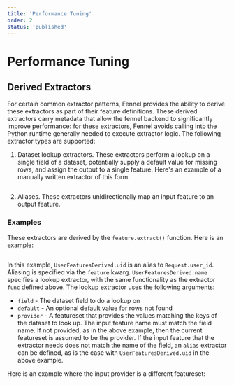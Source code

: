 ```yaml
---
title: 'Performance Tuning'
order: 2
status: 'published'
---
```


# Performance Tuning


## Derived Extractors

For certain common extractor patterns, Fennel provides the ability to derive these extractors as part of their
feature definitions. These derived extractors carry metadata that allow the fennel backend to significantly improve performance: for these extractors, Fennel avoids calling into the Python runtime generally needed to execute extractor logic.  The following extractor types are supported:

1. Dataset lookup extractors. These extractors perform a lookup on a single field of a 
dataset, potentially supply a default value for missing rows, and assign the 
output to a single feature. Here's an example of a manually written extractor of this form:
<pre snippet="featuresets/reading_datasets#featuresets_reading_datasets"></pre>

2. Aliases. These extractors unidirectionally map an input feature to an output feature. 

### Examples
These extractors are derived by the `feature.extract()` function. Here is an example:
<pre snippet="featuresets/reading_datasets#derived_extractors"></pre>

In this example, `UserFeaturesDerived.uid` is an alias to `Request.user_id`. Aliasing is 
specified via the `feature` kwarg. `UserFeaturesDerived.name` specifies a lookup extractor,
with the same functionality as the extractor `func` defined above. 
The lookup extractor uses the following arguments:
* `field` - The dataset field to do a lookup on
* `default` - An optional default value for rows not found  
* `provider` - A featureset that provides the values matching the keys of the dataset 
      to look up. The input feature name must match the field name. If not 
      provided, as in the above example, then the current featureset is assumed
      to be the provider. If the input feature that the extractor needs does not
      match the name of the field, an `alias` extractor can be defined, as is the
      case with `UserFeaturesDerived.uid` in the above example.

Here is an example where the input provider is a different featureset:
<pre snippet="featuresets/reading_datasets#derived_extractor_with_provider"></pre>